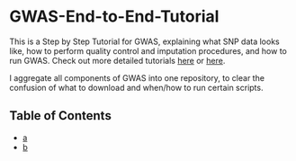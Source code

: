# GWAS-End-to-End-Tutorial
This is a Step by Step Tutorial for GWAS, explaining what SNP data looks like, how to perform quality control and imputation procedures, and how to run GWAS.
Check out more detailed tutorials [here](https://cloufield.github.io/GWASTutorial) or [here](https://pmc.ncbi.nlm.nih.gov/articles/PMC6001694/). 

I aggregate all components of GWAS into one repository, to clear the confusion of what to download and when/how to run certain scripts. 

## Table of Contents
* [a](#a)
* [b](#b)

